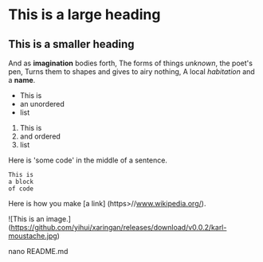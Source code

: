 # This is a large heading

## This is a smaller heading

And as **imagination** bodies forth,
The forms of things *unknown*, the poet's pen,
Turns them to shapes and gives to airy nothing,
A local *habitation* and a **name**.

- This is
- an unordered
- list

1. This is
2. and ordered
3. list

Here is 'some code' in the middle of a sentence.
```
This is
a block
of code
```

Here is how you make [a link] (https>//www.wikipedia.org/).

![This is an image.] (https://github.com/yihui/xaringan/releases/download/v0.0.2/karl-moustache.jpg)

nano README.md
